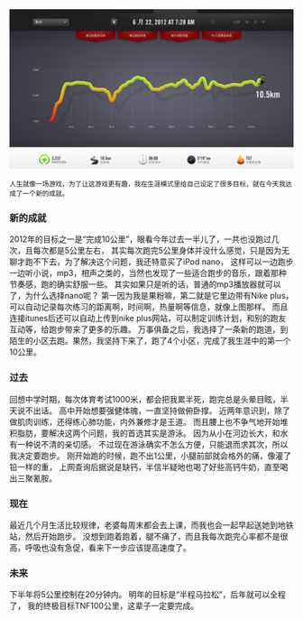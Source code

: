 <img src="/_image/2013-07-28/1c2736818fc51b436a1f4b63ddb0bf27.jpeg?width=640" />

<small>人生就像一场游戏，为了让这游戏更有趣，我在生涯模式里给自己设定了很多目标，就在今天我达成了一个新的成就。</small>

### 新的成就
2012年的目标之一是“完成10公里”，眼看今年过去一半儿了，一共也没跑过几次，且每次都是5公里左右，
其实每次跑完5公里身体并没什么感觉，只是因为无聊才跑不下去，为了解决这个问题，我还特意买了iPod nano，
这样可以一边跑步一边听小说，mp3，相声之类的，当然也发现了一些适合跑步的音乐，跟着那种节奏感，跑的确实舒服一些。
其实如果只是听的话，普通的mp3播放器就可以了，为什么选择nano呢？
第一因为我是果粉嘛，第二就是它里边带有Nike plus，
可以自动记录每次练习的距离啊，时间啊，热量啊等信息，就像上图那样。
而且连接itunes后还可以自动上传到nike plus网站，可以制定训练计划，和别的跑友互动等，给跑步带来了更多的乐趣。
万事俱备之后，我选择了一条新的跑道，到陌生的小区去跑。果然，我坚持下来了，跑了4个小区，完成了我生涯中的第一个10公里。

### 过去
回想中学时期，每次体育考试1000米，都会把我累半死，跑完总是头晕目眩，半天说不出话。
高中开始想要强健体魄，一直坚持做俯卧撑。
近两年意识到，除了做肌肉训练，还得练心肺功能，内外兼修才是王道。
而且腰上也不争气地开始堆积脂肪，要解决这两个问题，我的首选其实是游泳。
因为从小在河边长大，和水有一种说不清的亲切感。
不过现在游泳确实不怎么方便，只能退而求其次，所以我决定要跑步。
刚开始跑的时候，跑不出1公里，小腿前部就会格外的痛，像灌了铅一样的重，
上网查询后据说是缺钙，半信半疑地也喝了好些高钙牛奶，直至喝出三聚氰胺。

### 现在
最近几个月生活比较规律，老婆每周末都会去上课，而我也会一起早起送她到地铁站，然后开始跑步。
没想到跑着跑着，腿不痛了，而且我每次跑完心率都不是很高，呼吸也没有急促，看来下一步应该提高速度了。

### 未来
下半年将5公里控制在20分钟内。
明年的目标是“半程马拉松”，后年就可以全程了，
我的终极目标TNF100公里，这辈子一定要完成。
